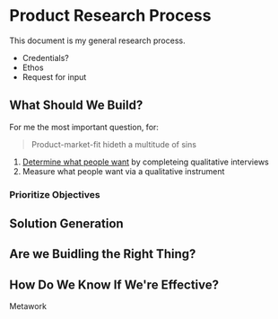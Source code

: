 # Product Research Process
This document is my general research process. 
+ Credentials?
+ Ethos
+ Request for input
## What Should We Build?
For me the most important question, for:
> Product-market-fit hideth a multitude of sins
1. [Determine what people want](https://github.com/charlesrogers/product_research/blob/master/qualitative_research/discover_objectives.md) by completeing qualitative interviews
2. Measure what people want via a qualitative instrument

### Prioritize Objectives

## Solution Generation

## Are we Buidling the Right Thing?

## How Do We Know If We're Effective?
Metawork
